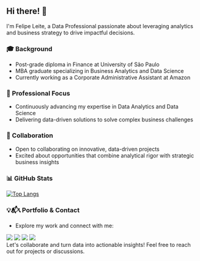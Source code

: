 ## Hi there! 👋

I'm Felipe Leite, a Data Professional passionate about leveraging analytics and business strategy to drive impactful decisions.

### 🎓 Background
- Post-grade diploma in Finance at University of São Paulo
- MBA graduate specializing in Business Analytics and Data Science
- Currently working as a Corporate Administrative Assistant at Amazon

### 💼 Professional Focus
- Continuously advancing my expertise in Data Analytics and Data Science
- Delivering data-driven solutions to solve complex business challenges

### 🤝 Collaboration
- Open to collaborating on innovative, data-driven projects
- Excited about opportunities that combine analytical rigor with strategic business insights

### 📊 GitHub Stats

[![Top Langs](https://github-readme-stats-git-masterrstaa-rickstaa.vercel.app/api/top-langs/?username=FelipeLeiteDS&theme=tokyonight)](https://github.com/FelipeLeiteDS/github-readme-stats)

### 💡📬📞 Portfolio & Contact
- Explore my work and connect with me:

<div> 
  <a href = "https://linktr.ee/FelipeLeiteDS"><img src="https://img.shields.io/badge/LinkTree-1de9b6?logo=linktree&logoColor=white" target="_blank"></a>
  <a href = "https://www.linkedin.com/in/felipeleiteds/" target="_blank"><img src="https://custom-icon-badges.demolab.com/badge/LinkedIn-0A66C2?logo=linkedin-white&logoColor=fff" target="_blank"></a> 
  <a href = "https://www.felipeleite.ca"><img src="https://img.shields.io/badge/FelipeLeite.ca-%23000000.svg?logo=wix&logoColor=white" target="_blank"></a>
  <a href = "mailto:felipe.nog.leite@gmail.com"><img src="https://img.shields.io/badge/Gmail-D14836?logo=gmail&logoColor=white" target="_blank"></a>
  
</div>
Let's collaborate and turn data into actionable insights! Feel free to reach out for projects or discussions.
